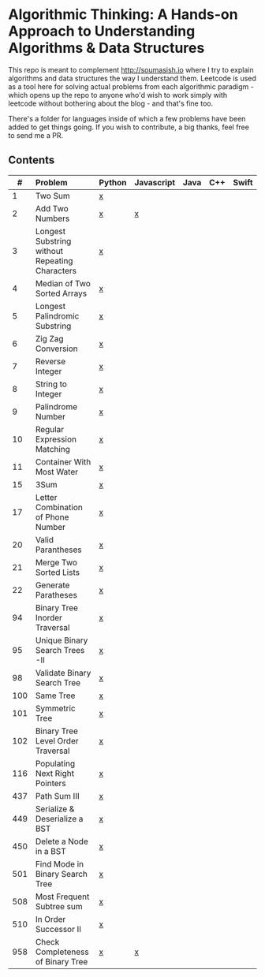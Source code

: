 # Algorithmic Thinking: A Hands-on Approach to Understanding Algorithms & Data Structures 

This repo is meant to complement http://soumasish.io where I try to explain algorithms and data structures the way I understand them. Leetcode is used as a tool here for solving actual problems from each algorithmic paradigm - which opens up the repo to anyone who'd wish to work simply with leetcode without bothering about the blog - and that's fine too.

 There's a folder for languages inside of which a few problems have been added to get things going. If you wish to contribute, a big thanks, feel free to send me a PR.

## Contents

| # | Problem |Python  | Javascript | Java | C++ | Swift |
|---|:--------|:-----------|:-----|:----|:-------|:------|
| 1 |Two Sum |[x](https://github.com/soumasish/leetcode/blob/master/leetcode/two_sum.py)| | |
| 2 |Add Two Numbers |[x](https://github.com/soumasish/leetcode/blob/master/leetcode/add_two_numbers.py)|[x](https://github.com/soumasish/leetcodely/blob/master/javascript/addTwoNumbers.js)| | | 
| 3 |Longest Substring without Repeating Characters |[x](https://github.com/soumasish/leetcode/blob/master/leetcode/longest_substring_without_repeating_characters.py) | | | |
| 4 |Median of Two Sorted Arrays |[x](https://github.com/soumasish/leetcode/blob/master/leetcode/median_of_two_sorted_arrays.py) | | | |
| 5 |Longest Palindromic Substring |[x](https://github.com/soumasish/leetcode/blob/master/leetcode/longest_palindromic_substring.py) | | | |
| 6 |Zig Zag Conversion |[x](https://github.com/soumasish/leetcode/blob/master/leetcode/zig_zag_conversion.py) | | | |
| 7 |Reverse Integer |[x](https://github.com/soumasish/leetcode/blob/master/leetcode/reverse_integer.py) | | | |
| 8 |String to Integer |[x](https://github.com/soumasish/leetcode/blob/master/leetcode/string_to_integer.py) | | | |
| 9 |Palindrome Number |[x](https://github.com/soumasish/leetcode/blob/master/leetcode/palindrome_number.py) | | | |
| 10 |Regular Expression Matching |[x](https://github.com/soumasish/leetcode/blob/master/leetcode/regular_expression_matching.py) | | | |
| 11 |Container With Most Water |[x](https://github.com/soumasish/leetcode/blob/master/leetcode/container_with_most_water.py) | | | |
| 15 |3Sum |[x](https://github.com/soumasish/leetcode/blob/master/leetcode/3sum.py) | | | |
| 17 |Letter Combination of Phone Number|[x](https://github.com/soumasish/leetcode/blob/master/leetcode/letter_combinations_of_a_phone_number.py) | | | |
| 20 |Valid Parantheses |[x](https://github.com/soumasish/leetcode/blob/master/leetcode/valid_parantheses.py) | | | |
| 21 |Merge Two Sorted Lists |[x](https://github.com/soumasish/leetcode/blob/master/leetcode/merge_two_sorted_lists.py) | | | |
| 22 |Generate Paratheses|[x](https://github.com/soumasish/leetcode/blob/master/leetcode/generate_parantheses.py) | | | |
| 94 |Binary Tree Inorder Traversal |[x](https://github.com/soumasish/leetcode/blob/master/leetcode/binary_tree_inorder_traversal.py) | | | |
| 95 |Unique Binary Search Trees -II |[x](https://github.com/soumasish/leetcode/blob/master/leetcode/unique_binary_search_trees_ii.py) | | | |
| 98 |Validate Binary Search Tree |[x](https://github.com/soumasish/leetcode/blob/master/leetcode/validate_binary_search_tree.py) | | | |
| 100 |Same Tree |[x](https://github.com/soumasish/leetcode/blob/master/leetcode/same_tree.py) | | | |
| 101 |Symmetric Tree |[x](https://github.com/soumasish/leetcode/blob/master/leetcode/symmetric_tree.py)| | | |
| 102 |Binary Tree Level Order Traversal |[x](https://github.com/soumasish/leetcode/blob/master/leetcode/binary_tree_level_order_traversal.py) | | | |
| 116 |Populating Next Right Pointers |[x](https://github.com/soumasish/leetcode/blob/master/leetcode/populating_next_right_pointers_in_each_node.py) | | | |
| 437 |Path Sum III |[x](https://github.com/soumasish/leetcode/blob/master/leetcode/path_sum_iii.py) | | | |
| 449 |Serialize & Deserialize a BST |[x](https://github.com/soumasish/leetcode/blob/master/leetcode/serailize_and_deserialize_bst.py) | | | |
| 450 |Delete a Node in a BST |[x](https://github.com/soumasish/leetcode/blob/master/leetcode/delete_node_in_binary_search_tree.py) | | | |
| 501 |Find Mode in Binary Search Tree |[x](https://github.com/soumasish/leetcode/blob/master/leetcode/find_mode_in_binary_search_tree.py) | | | |
| 508 |Most Frequent Subtree sum|[x](https://github.com/soumasish/leetcode/blob/master/leetcode/most_frequent_subtree_sum.py) | | | |
| 510 |In Order Successor II|[x](https://github.com/soumasish/leetcode/blob/master/leetcode/inorder_successor_ii) | | | |
| 958 |Check Completeness of Binary Tree|[x](https://github.com/soumasish/leetcode/blob/master/leetcode/check_completeness_of_binary_tree.py)|[x](https://github.com/soumasish/leetcode/blob/master/leetcode/check_completeness_of_binary_tree.py) | | |


